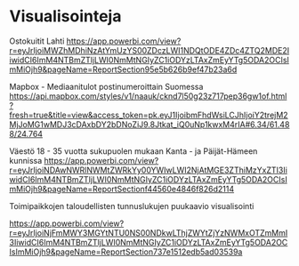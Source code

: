 # Visualisointeja

Ostokuitit Lahti 
https://app.powerbi.com/view?r=eyJrIjoiMWZhMDhiNzAtYmUzYS00ZDczLWI1NDQtODE4ZDc4ZTQ2MDE2IiwidCI6ImM4NTBmZTljLWI0NmMtNGIyZC1iODYzLTAxZmEyYTg5ODA2OCIsImMiOjh9&pageName=ReportSection95e5b626b9ef47b23a6d

Mapbox - Mediaanitulot postinumeroittain Suomessa 
https://api.mapbox.com/styles/v1/naauk/cknd7l50g23z717pep36gw1of.html?fresh=true&title=view&access_token=pk.eyJ1IjoibmFhdWsiLCJhIjoiY2trejM2MjJoMG1wMDJ3cDAxbDY2bDNoZiJ9.8Jtkat_iQ0uNp1kwxM4rIA#6.34/61.488/24.764

Väestö 18 - 35 vuotta sukupuolen mukaan Kanta - ja Päijät-Hämeen kunnissa 
https://app.powerbi.com/view?r=eyJrIjoiNDAwNWRlNWMtZWRkYy00YWIwLWI2NjAtMGE3ZThiMzYxZTI3IiwidCI6ImM4NTBmZTljLWI0NmMtNGIyZC1iODYzLTAxZmEyYTg5ODA2OCIsImMiOjh9&pageName=ReportSectionf44560e4846f826d2114

Toimipaikkojen taloudellisten tunnuslukujen puukaavio visualisointi 

https://app.powerbi.com/view?r=eyJrIjoiNjFmMWY3MGYtNTU0NS00NDkwLThjZWYtZjYzNWMxOTZmMmI3IiwidCI6ImM4NTBmZTljLWI0NmMtNGIyZC1iODYzLTAxZmEyYTg5ODA2OCIsImMiOjh9&pageName=ReportSection737e1512edb5ad03539a
